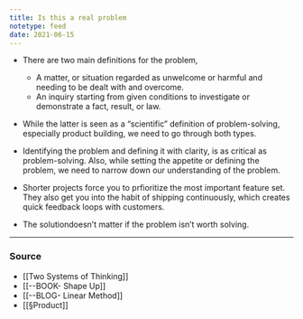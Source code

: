 ```yaml
---
title: Is this a real problem
notetype: feed
date: 2021-06-15
---
```

- There are two main definitions for the problem, 
  - A matter, or situation regarded as unwelcome or harmful and needing to be dealt with and overcome. 
  - An inquiry starting from given conditions to investigate or demonstrate a fact, result, or law.


- While the latter is seen as a “scientific” definition of problem-solving, especially product building, we need to go through both types. 
- Identifying the problem and defining it with clarity, is as critical as problem-solving. Also, while setting the appetite or defining the problem, we need to narrow down our understanding of the problem.
- Shorter projects force you to prfioritize the most important feature set. They also get you into the habit of shipping continuously, which creates quick feedback loops with customers.
- The solutiondoesn’t matter if the problem isn’t worth solving.

---

### Source
- [[Two Systems of Thinking]]
- [[--BOOK- Shape Up]]
- [[--BLOG- Linear Method]]
- [[§Product]]